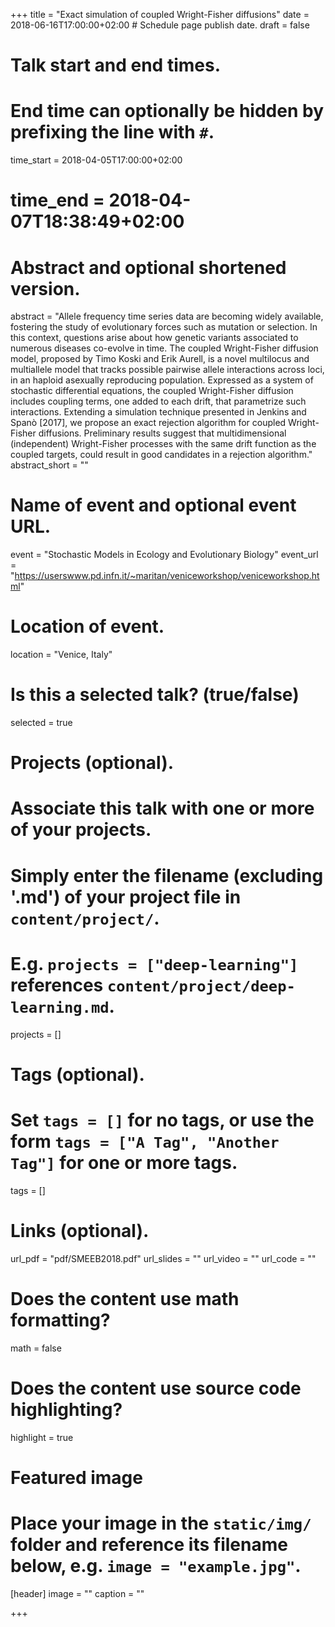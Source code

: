 +++
title = "Exact simulation of coupled Wright-Fisher diffusions"
date = 2018-06-16T17:00:00+02:00  # Schedule page publish date.
draft = false

# Talk start and end times.
#   End time can optionally be hidden by prefixing the line with `#`.
time_start = 2018-04-05T17:00:00+02:00
# time_end = 2018-04-07T18:38:49+02:00

# Abstract and optional shortened version.
abstract = "Allele frequency time series data are becoming widely available, fostering the study of evolutionary forces such as mutation or selection. In this context, questions arise about how genetic variants associated to numerous diseases co-evolve in time. The coupled Wright-Fisher diffusion model, proposed by Timo Koski and Erik Aurell, is a novel multilocus and multiallele model that tracks possible pairwise allele interactions across loci, in an haploid asexually reproducing population. Expressed as a system of stochastic differential equations, the coupled Wright-Fisher diffusion includes coupling terms, one added to each drift, that parametrize such interactions. Extending a simulation technique presented in Jenkins and Spanò [2017], we propose an exact rejection algorithm for coupled Wright-Fisher diffusions. Preliminary results suggest that multidimensional (independent) Wright-Fisher processes with the same drift function as the coupled targets, could result in good candidates in a rejection algorithm."
abstract_short = ""

# Name of event and optional event URL.
event = "Stochastic Models in Ecology and Evolutionary Biology"
event_url = "https://userswww.pd.infn.it/~maritan/veniceworkshop/veniceworkshop.html"

# Location of event.
location = "Venice, Italy"

# Is this a selected talk? (true/false)
selected = true

# Projects (optional).
#   Associate this talk with one or more of your projects.
#   Simply enter the filename (excluding '.md') of your project file in `content/project/`.
#   E.g. `projects = ["deep-learning"]` references `content/project/deep-learning.md`.
projects = []

# Tags (optional).
#   Set `tags = []` for no tags, or use the form `tags = ["A Tag", "Another Tag"]` for one or more tags.
tags = []

# Links (optional).
url_pdf = "pdf/SMEEB2018.pdf"
url_slides = ""
url_video = ""
url_code = ""

# Does the content use math formatting?
math = false

# Does the content use source code highlighting?
highlight = true

# Featured image
# Place your image in the `static/img/` folder and reference its filename below, e.g. `image = "example.jpg"`.
[header]
image = ""
caption = ""

+++

